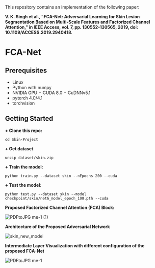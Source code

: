 This repository contains an implementation of the following paper:

**V. K. Singh et al., "FCA-Net: Adversarial Learning for Skin Lesion Segmentation Based on Multi-Scale Features and Factorized Channel Attention," in IEEE Access, vol. 7, pp. 130552-130565, 2019, doi: 10.1109/ACCESS.2019.2940418.**

# FCA-Net

## Prerequisites

+ Linux
+ Python with numpy
+ NVIDIA GPU + CUDA 8.0 + CuDNNv5.1
+ pytorch 4.0/4.1
+ torchvision

## Getting Started


**+ Clone this repo:**

    cd Skin-Project

**+ Get dataset**

    unzip dataset/skin.zip

**+ Train the model:**

    python train.py --dataset skin --nEpochs 200 --cuda

**+ Test the model:**

    python test.py --dataset skin --model checkpoint/skin/netG_model_epoch_100.pth --cuda

**Proposed Factorized Channel Attention (FCA) Block:**

![PDFtoJPG me-1 (1)](https://user-images.githubusercontent.com/18607766/59305807-3d6ec580-8c9b-11e9-8160-16d44e5ea8e1.jpg)

**Architecture of the Proposed Adversarial Network**

![skin_new_model](https://user-images.githubusercontent.com/18607766/59305103-d7357300-8c99-11e9-923a-9c09ef49a210.png)

**Intermediate Layer Visualization with different configuration of the proposed FCA-Net**

![PDFtoJPG me-1](https://user-images.githubusercontent.com/18607766/59305588-d2bd8a00-8c9a-11e9-9ce8-3a26a383e1f1.jpg)

